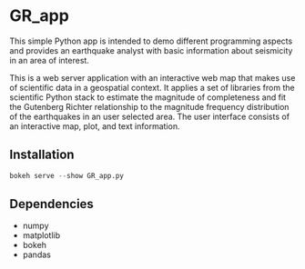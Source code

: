 # GR_app

This simple Python app is intended to demo different programming aspects and provides an earthquake analyst with
basic information about seismicity in an area of interest.

This is a web server application with an interactive web map that makes use of scientific data in a geospatial
context. It applies a set of libraries from the scientific Python stack to estimate the magnitude of completeness
and fit the Gutenberg Richter relationship to the magnitude frequency distribution of the earthquakes in an user
selected area. The user interface consists of an interactive map, plot, and text information.

## Installation

```python
bokeh serve --show GR_app.py
```


## Dependencies

* numpy
* matplotlib
* bokeh
* pandas
